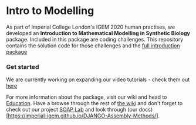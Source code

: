 # Intro to Modelling

As part of Imperial College London's IGEM 2020 human practises, we developed an **Introduction to Mathematical Modelling in Synthetic Biology** package. Included in this package are coding challenges. This repository contains the solution code for those challenges and the [full introduction package](./T--Imperial_College--introtomodelling.pdf)

### Get started

We are currently working on expanding our video tutorials - check them out [here](https://www.youtube.com/playlist?list=PLTzF6JV_DoE2Nuhbmt52nTYaCz-roHNUl)

For more information about the package, visit our wiki and head to [Education](https://2020.igem.org/Team:Imperial_College/Education).
Have a browse through the rest of [the wiki](https://2020.igem.org/Team:Imperial_College) and don't forget to check out our project [SOAP Lab](soaplab.io) and look through (our docs)[https://imperial-igem.github.io/DJANGO-Assembly-Methods/].
